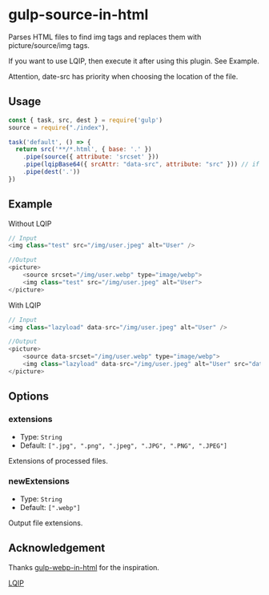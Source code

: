 # gulp-source-in-html

Parses HTML files to find img tags and replaces them with picture/source/img tags.

If you want to use LQIP, then execute it after using this plugin. See Example.

Attention, date-src has priority when choosing the location of the file.

## Usage

```javascript
const { task, src, dest } = require('gulp')
source = require("./index"),

task('default', () => {
  return src('**/*.html', { base: '.' })
    .pipe(source({ attribute: 'srcset' }))
    .pipe(lqipBase64({ srcAttr: "data-src", attribute: "src" })) // if you need lqip
    .pipe(dest('.'))
})
```

## Example

Without LQIP

```javascript
// Input
<img class="test" src="/img/user.jpeg" alt="User" />

//Output
<picture>
    <source srcset="/img/user.webp" type="image/webp">
    <img class="test" src="/img/user.jpeg" alt="User">
</picture>
```

With LQIP

```javascript
// Input
<img class="lazyload" data-src="/img/user.jpeg" alt="User" />

//Output
<picture>
    <source data-srcset="/img/user.webp" type="image/webp">
    <img class="lazyload" data-src="/img/user.jpeg" alt="User" src="data:image/jpeg;base64,...">
</picture>
```

## Options

### extensions

* Type: `String`
* Default: `[".jpg", ".png", ".jpeg", ".JPG", ".PNG", ".JPEG"]`

Extensions of processed files.

### newExtensions

* Type: `String`
* Default: `[".webp"]`

Output file extensions.

## Acknowledgement

Thanks [gulp-webp-in-html](https://github.com/ixamp/gulp-webp-in-html) for the inspiration.

[LQIP](https://github.com/exuanbo/gulp-lqip-base64)

